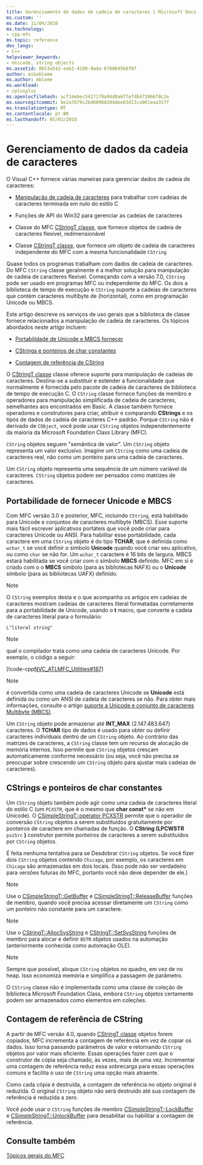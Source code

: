 ```yaml
---
title: Gerenciamento de dados de cadeia de caracteres | Microsoft Docs
ms.custom: ''
ms.date: 11/04/2016
ms.technology:
- cpp-mfc
ms.topic: reference
dev_langs:
- C++
helpviewer_keywords:
- Unicode, string objects
ms.assetid: 0b53a542-eeb1-4108-9ada-6700645b6f8f
author: mikeblome
ms.author: mblome
ms.workload:
- cplusplus
ms.openlocfilehash: acf14ebec5417179a94d0a6ffefdb473966f0c2e
ms.sourcegitcommit: be2a7679c2bd80968204dee03d13ca961eaa31ff
ms.translationtype: MT
ms.contentlocale: pt-BR
ms.lasthandoff: 05/03/2018
---
```

# <a name="string-data-management"></a>Gerenciamento de dados da cadeia de caracteres
O Visual C++ fornece várias maneiras para gerenciar dados de cadeia de caracteres:  
  
-   [Manipulação de cadeia de caracteres](../c-runtime-library/string-manipulation-crt.md) para trabalhar com cadeias de caracteres terminada em nulo do estilo C  
  
-   Funções de API do Win32 para gerenciar as cadeias de caracteres  
  
-   Classe do MFC [CStringT classe](../atl-mfc-shared/reference/cstringt-class.md), que fornece objetos de cadeia de caracteres flexível, redimensionável  
  
-   Classe [CStringT classe](../atl-mfc-shared/reference/cstringt-class.md), que fornece um objeto de cadeia de caracteres independente do MFC com a mesma funcionalidade `CString`  
  
 Quase todos os programas trabalham com dados de cadeia de caracteres. Do MFC `CString` classe geralmente é a melhor solução para manipulação de cadeia de caracteres flexível. Começando com a versão 7.0, `CString` pode ser usado em programas MFC ou independente do MFC. Os dois a biblioteca de tempo de execução e `CString` suporte a cadeias de caracteres que contém caracteres multibyte de (horizontal), como em programação Unicode ou MBCS.  
  
 Este artigo descreve os serviços de uso gerais que a biblioteca de classe fornece relacionados a manipulação de cadeia de caracteres. Os tópicos abordados neste artigo incluem:  
  
-   [Portabilidade de Unicode e MBCS fornecer](#_core_unicode_and_mbcs_provide_portability)  
  
-   [CStrings e ponteiros de char constantes](#_core_cstrings_and_const_char_pointers)  
  
-   [Contagem de referência de CString](#_core_cstring_reference_counting)  
  
 O [CStringT classe](../atl-mfc-shared/reference/cstringt-class.md) classe oferece suporte para manipulação de cadeias de caracteres. Destina-se a substituir e estender a funcionalidade que normalmente é fornecida pelo pacote de cadeia de caracteres de biblioteca de tempo de execução C. O `CString` classe fornece funções de membro e operadores para manipulação simplificada de cadeia de caracteres, semelhantes aos encontrados em Basic. A classe também fornece operadores e construtores para criar, atribuir e comparando **CStrings** e os tipos de dados de cadeia de caracteres C++ padrão. Porque `CString` não é derivado de `CObject`, você pode usar `CString` objetos independentemente da maioria da Microsoft Foundation Class Library (MFC).  
  
 `CString` objetos seguem "semântica de valor". Um `CString` objeto representa um valor exclusivo. Imagine um `CString` como uma cadeia de caracteres real, não como um ponteiro para uma cadeia de caracteres.  
  
 Um `CString` objeto representa uma sequência de um número variável de caracteres. `CString` objetos podem ser pensados como matrizes de caracteres.  
  
##  <a name="_core_unicode_and_mbcs_provide_portability"></a> Portabilidade de fornecer Unicode e MBCS  
 Com MFC versão 3.0 e posterior, MFC, incluindo `CString`, está habilitado para Unicode e conjuntos de caracteres multibyte (MBCS). Esse suporte mais fácil escrever aplicativos portáteis que você pode criar para caracteres Unicode ou ANSI. Para habilitar esse portabilidade, cada caractere em uma `CString` objeto é do tipo **TCHAR**, que é definida como `wchar_t` se você definir o símbolo **Unicode** quando você criar seu aplicativo, ou como `char` se não for. Um `wchar_t` caractere é 16 bits de largura. MBCS estará habilitada se você criar com o símbolo **MBCS** definido. MFC em si é criado com o o **MBCS** símbolo (para as bibliotecas NAFX) ou o **Unicode** símbolo (para as bibliotecas UAFX) definido.  
  
> [!NOTE]
>  O `CString` exemplos desta e o que acompanha os artigos em cadeias de caracteres mostram cadeias de caracteres literal formatadas corretamente para a portabilidade de Unicode, usando o **t** macro, que converte a cadeia de caracteres literal para o formulário:  
  
 `L"literal string"`  
  
> [!NOTE]
>  qual o compilador trata como uma cadeia de caracteres Unicode. Por exemplo, o código a seguir:  
  
 [!code-cpp[NVC_ATLMFC_Utilities#187](../atl-mfc-shared/codesnippet/cpp/string-data-management_1.cpp)]  
  
> [!NOTE]
>  é convertida como uma cadeia de caracteres Unicode se **Unicode** está definida ou como um ANSI de cadeia de caracteres se não. Para obter mais informações, consulte o artigo [suporte a Unicode e conjunto de caracteres Multibyte (MBCS)](../atl-mfc-shared/unicode-and-multibyte-character-set-mbcs-support.md).  
  
 Um `CString` objeto pode armazenar até **INT_MAX** (2.147.483.647) caracteres. O **TCHAR** tipo de dados é usado para obter ou definir caracteres individuais dentro de um `CString` objeto. Ao contrário das matrizes de caracteres, a `CString` classe tem um recurso de alocação de memória internos. Isso permite que `CString` objetos cresçam automaticamente conforme necessário (ou seja, você não precisa se preocupar sobre crescendo um `CString` objeto para ajustar mais cadeias de caracteres).  
  
##  <a name="_core_cstrings_and_const_char_pointers"></a> CStrings e ponteiros de char constantes  
 Um `CString` objeto também pode agir como uma cadeia de caracteres literal do estilo C (um `PCXSTR`, que é o mesmo que **char const\***  se não em Unicode). O [CSimpleStringT::operator PCXSTR](../atl-mfc-shared/reference/csimplestringt-class.md#operator_pcxstr) permite que o operador de conversão `CString` objetos a serem substituídos gratuitamente por ponteiros de caractere em chamadas de função. O **CString (LPCWSTR** `pszSrc` **)** construtor permite ponteiros de caracteres a serem substituídos por `CString` objetos.  
  
 É feita nenhuma tentativa para se Desdobrar `CString` objetos. Se você fizer dois `CString` objetos contendo `Chicago`, por exemplo, os caracteres em `Chicago` são armazenadas em dois locais. (Isso pode não ser verdadeiro para versões futuras do MFC, portanto você não deve depender de ele.)  
  
> [!NOTE]
>  Use o [CSimpleStringT::GetBuffer](../atl-mfc-shared/reference/csimplestringt-class.md#getbuffer) e [CSimpleStringT::ReleaseBuffer](../atl-mfc-shared/reference/csimplestringt-class.md#releasebuffer) funções de membro, quando você precisa acessar diretamente um `CString` como um ponteiro não constante para um caractere.  
  
> [!NOTE]
>  Use o [CStringT::AllocSysString](../atl-mfc-shared/reference/cstringt-class.md#allocsysstring) e [CStringT::SetSysString](../atl-mfc-shared/reference/cstringt-class.md#setsysstring) funções de membro para alocar e definir `BSTR` objetos usados na automação (anteriormente conhecida como automação OLE).  
  
> [!NOTE]
>  Sempre que possível, aloque `CString` objetos no quadro, em vez de no heap. Isso economiza memória e simplifica a passagem de parâmetro.  
  
 O `CString` classe não é implementada como uma classe de coleção de biblioteca Microsoft Foundation Class, embora `CString` objetos certamente podem ser armazenados como elementos em coleções.  
  
##  <a name="_core_cstring_reference_counting"></a> Contagem de referência de CString  
 A partir de MFC versão 4.0, quando [CStringT classe](../atl-mfc-shared/reference/cstringt-class.md) objetos forem copiados, MFC incrementa a contagem de referência em vez de copiar os dados. Isso torna passando parâmetros de valor e retornando `CString` objetos por valor mais eficiente. Essas operações fazer com que o construtor de cópia seja chamado, às vezes, mais de uma vez. Incrementar uma contagem de referência reduz essa sobrecarga para essas operações comuns e facilita o uso de `CString` uma opção mais atraente.  
  
 Como cada cópia é destruída, a contagem de referência no objeto original é reduzida. O original `CString` objeto não será destruído até sua contagem de referência é reduzida a zero.  
  
 Você pode usar o `CString` funções de membro [CSimpleStringT::LockBuffer](../atl-mfc-shared/reference/csimplestringt-class.md#lockbuffer) e [CSimpleStringT::UnlockBuffer](../atl-mfc-shared/reference/csimplestringt-class.md#unlockbuffer) para desabilitar ou habilitar a contagem de referência.  
  
## <a name="see-also"></a>Consulte também  
 [Tópicos gerais do MFC](../mfc/general-mfc-topics.md)

